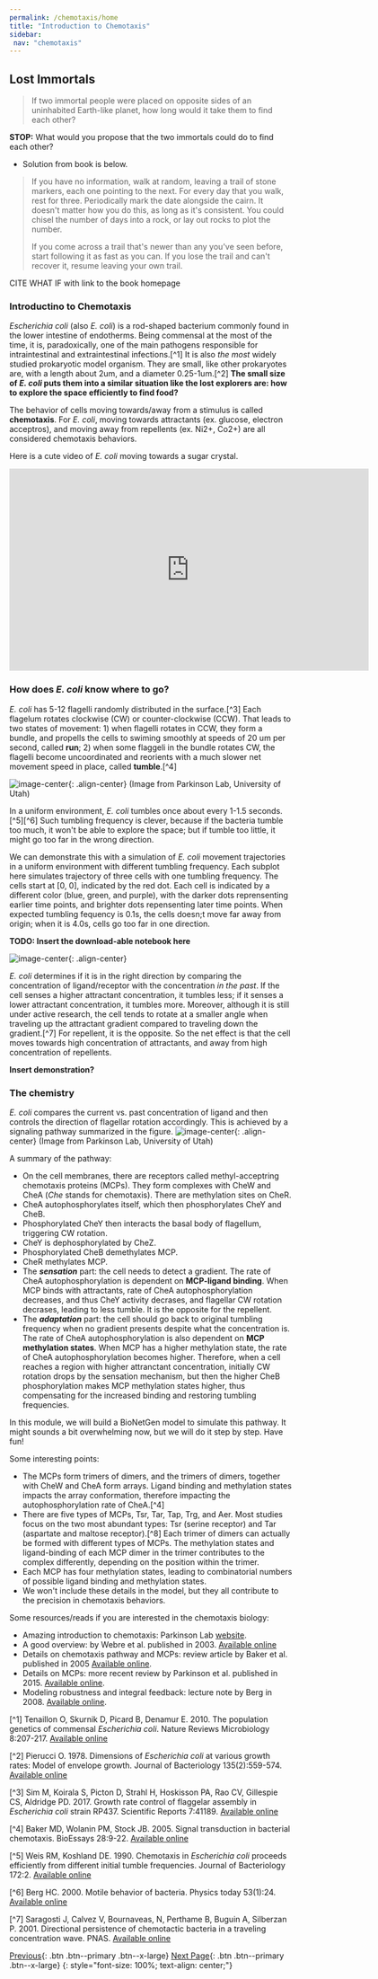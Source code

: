 ```yaml
---
permalink: /chemotaxis/home
title: "Introduction to Chemotaxis"
sidebar:
 nav: "chemotaxis"
---
```


## Lost Immortals

> If two immortal people were placed on opposite sides of an uninhabited Earth-like planet, how long would it take them to find each other?

**STOP:** What would you propose that the two immortals could do to find each other?

* Solution from book is below.

> If you have no information, walk at random, leaving a trail of stone markers, each one pointing to the next. For every day that you walk, rest for three. Periodically mark the date alongside the cairn. It doesn't matter how you do this, as long as it's consistent. You could chisel the number of days into a rock, or lay out rocks to plot the number.
>
> If you come across a trail that's newer than any you've seen before, start following it as fast as you can. If you lose the trail and can't recover it, resume leaving your own trail.

CITE WHAT IF with link to the book homepage

### Introductino to Chemotaxis

*Escherichia coli* (also *E. coli*) is a rod-shaped bacterium commonly found in the lower intestine of endotherms. Being commensal at the most of the time, it is, paradoxically, one of the main pathogens responsible for intraintestinal and extraintestinal infections.[^1] It is also *the most* widely studied prokaryotic model organism. They are small, like other prokaryotes are, with a length about 2um, and a diameter 0.25-1um.[^2] **The small size of *E. coli* puts them into a similar situation like the lost explorers are: how to explore the space efficiently to find food?**

The behavior of cells moving towards/away from a stimulus is called **chemotaxis**. For *E. coli*, moving towards attractants (ex. glucose, electron acceptros), and moving away from repellents (ex. Ni2+, Co2+) are all considered chemotaxis behaviors.

Here is a cute video of *E. coli* moving towards a sugar crystal.
<iframe width="640" height="360" src="https://www.youtube.com/embed/F6QMU3KD7zw" frameborder="0" allowfullscreen></iframe>

### How does *E. coli* know where to go?

*E. coli* has 5-12 flagelli randomly distributed in the surface.[^3] Each flagelum rotates clockwise (CW) or counter-clockwise (CCW). That leads to two states of movement: 1) when flagelli rotates in CCW, they form a bundle, and propells the cells to swiming smoothly at speeds of 20 um per second, called **run**; 2) when some flaggeli in the bundle rotates CW, the flagelli become uncoordinated and reorients with a much slower net movement speed in place, called **tumble**.[^4]

![image-center](../assets/images/chemotaxis_intro_runtumble.png){: .align-center}
(Image from Parkinson Lab, University of Utah)

In a uniform environment, *E. coli* tumbles once about every 1-1.5 seconds.[^5][^6] Such tumbling frequency is clever, because if the bacteria tumble too much, it won't be able to explore the space; but if tumble too little, it might go too far in the wrong direction.

We can demonstrate this with a simulation of *E. coli* movement trajectories in a uniform environment with different tumbling frequency. Each subplot here simulates trajectory of three cells with one tumbling frequency. The cells start at [0, 0], indicated by the red dot. Each cell is indicated by a different color (blue, green, and purple), with the darker dots reprensenting earlier time points, and brighter dots repensenting later time points. When expected tumbling fequency is 0.1s, the cells doesn;t move far away from origin; when it is 4.0s, cells go too far in one direction.

**TODO: Insert the download-able notebook here**

![image-center](../assets/images/chemotaxis_uniform_concentration.png){: .align-center}

*E. coli* determines if it is in the right direction by comparing the concentration of ligand/receptor with the concentration *in the past*. If the cell senses a higher attractant concentration, it tumbles less; if it senses a lower attractant concentration, it tumbles more. Moreover, although it is still under active research, the cell tends to rotate at a smaller angle when traveling up the attractant gradient compared to traveling down the gradient.[^7] For repellent, it is the opposite. So the net effect is that the cell moves towards high concentration of attractants, and away from high concentration of repellents.

**Insert demonstration?**

### The chemistry

*E. coli* compares the current vs. past concentration of ligand and then controls the direction of flagellar rotation accordingly. This is achieved by a signaling pathway summarized in the figure.
![image-center](../assets/images/chemotaxispathway.jpg){: .align-center}
(Image from Parkinson Lab, University of Utah)

A summary of the pathway:
 - On the cell membranes, there are receptors called methyl-acceptring chemotaxis proteins (MCPs). They form complexes with CheW and CheA (*Che* stands for chemotaxis). There are methylation sites on CheR.
 - CheA autophosphorylates itself, which then phosphorylates CheY and CheB.
 - Phosphorylated CheY then interacts the basal body of flagellum, triggering CW rotation.
 - CheY is dephosphorylated by CheZ.
 - Phosphorylated CheB demethylates MCP.
 - CheR methylates MCP.
 - The ***sensation*** part: the cell needs to detect a gradient. The rate of CheA autophosphorylation is dependent on **MCP-ligand binding**. When MCP binds with attractants, rate of CheA autophosphorylation decreases, and thus CheY activity decrases, and flagellar CW rotation decrases, leading to less tumble. It is the opposite for the repellent.
 - The ***adaptation*** part: the cell should go back to original tumbling frequency when no gradient presents despite what the concentration is. The rate of CheA autophosphorylation is also dependent on **MCP methylation states**. When MCP has a higher methylation state, the rate of CheA autophosphorylation becomes higher. Therefore, when a cell reaches a region with higher attranctant concentration, initially CW rotation drops by the sensation mechanism, but then the higher CheB phosphorylation makes MCP methylation states higher, thus compensating for the increased binding and restoring tumbling frequencies.


In this module, we will build a BioNetGen model to simulate this pathway. It might sounds a bit overwhelming now, but we will do it step by step. Have fun!


Some interesting points:
 - The MCPs form trimers of dimers, and the trimers of dimers, together with CheW and CheA form arrays. Ligand binding and methylation states impacts the array conformation, therefore impacting the autophosphorylation rate of CheA.[^4]
 - There are five types of MCPs, Tsr, Tar, Tap, Trg, and Aer. Most studies focus on the two most abundant types: Tsr (serine receptor) and Tar (aspartate and maltose receptor).[^8] Each trimer of dimers can actually be formed with different types of MCPs. The methylation states and ligand-binding of each MCP dimer in the trimer contributes to the complex differently, depending on the position within the trimer.
 - Each MCP has four methylation states, leading to combinatorial numbers of possible ligand binding and methylation states.
 - We won't include these details in the model, but they all contribute to the precision in chemotaxis behaviors.

Some resources/reads if you are interested in the chemotaxis biology:
 - Amazing introduction to chemotaxis: Parkinson Lab [website](http://chemotaxis.biology.utah.edu/Parkinson_Lab/projects/ecolichemotaxis/ecolichemotaxis.html).
 - A good overview: by Webre et al. published in 2003. [Available online](https://www.cell.com/current-biology/pdf/S0960-9822(02)01424-0.pdf)
 - Details on chemotaxis pathway and MCPs: review article by Baker et al. published in 2005 [Available online](https://pubmed.ncbi.nlm.nih.gov/16369945/).
 - Details on MCPs: more recent review by Parkinson et al. published in 2015. [Available online](https://www.sciencedirect.com/science/article/abs/pii/S0966842X15000578).
 - Modeling robustness and integral feedback: lecture note by Berg in 2008. [Available online](https://www.weizmann.ac.il/mcb/UriAlon/sites/mcb.UriAlon/files/uploads/lecture_notes_-_robustness_in_bacterial_chemotaxis_.pdf).


[^1] Tenaillon O, Skurnik D, Picard B, Denamur E. 2010. The population genetics of commensal *Escherichia coli*. Nature Reviews Microbiology 8:207-217. [Available online](https://www.nature.com/articles/nrmicro2298)

[^2] Pierucci O. 1978. Dimensions of *Escherichia coli* at various growth rates: Model of envelope growth. Journal of Bacteriology 135(2):559-574. [Available online](https://jb.asm.org/content/jb/135/2/559.full.pdf)

[^3] Sim M, Koirala S, Picton D, Strahl H, Hoskisson PA, Rao CV, Gillespie CS, Aldridge PD. 2017. Growth rate control of flaggelar assembly in *Escherichia coli* strain RP437. Scientific Reports 7:41189. [Available online](https://www.nature.com/articles/srep41189#:~:text=Escherichia%20coli%20is%20a%20prominent,distributed%20across%20the%20cell%20surface.)

[^4] Baker MD, Wolanin PM, Stock JB. 2005. Signal transduction in bacterial chemotaxis. BioEssays 28:9-22. [Available online](https://pubmed.ncbi.nlm.nih.gov/16369945/)

[^5] Weis RM, Koshland DE. 1990. Chemotaxis in *Escherichia coli* proceeds efficiently from different initial tumble frequencies. Journal of Bacteriology 172:2. [Available online](https://jb.asm.org/content/jb/172/2/1099.full.pdf)

[^6] Berg HC. 2000. Motile behavior of bacteria. Physics today 53(1):24. [Available online](https://physicstoday.scitation.org/doi/pdf/10.1063/1.882934)

[^7] Saragosti J, Calvez V, Bournaveas, N, Perthame B, Buguin A, Silberzan P. 2001. Directional persistence of chemotactic bacteria in a traveling concentration wave. PNAS. [Available online](https://www.pnas.org/content/pnas/108/39/16235.full.pdf)

[Previous](#){: .btn .btn--primary .btn--x-large} [Next Page](tutorial_lr){: .btn .btn--primary .btn--x-large}
{: style="font-size: 100%; text-align: center;"}
